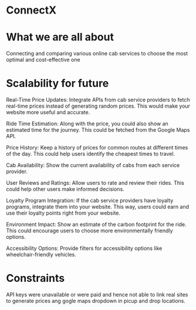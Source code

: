 # ConnectX
# What we are all about
Connecting and comparing various online cab services to choose the most optimal and cost-effective one

# Scalability for future
Real-Time Price Updates: Integrate APIs from cab service providers to fetch real-time prices instead of generating random prices. This would make your website more useful and accurate.

Ride Time Estimation: Along with the price, you could also show an estimated time for the journey. This could be fetched from the Google Maps API.

Price History: Keep a history of prices for common routes at different times of the day. This could help users identify the cheapest times to travel.

Cab Availability: Show the current availability of cabs from each service provider.

User Reviews and Ratings: Allow users to rate and review their rides. This could help other users make informed decisions.

Loyalty Program Integration: If the cab service providers have loyalty programs, integrate them into your website. This way, users could earn and use their loyalty points right from your website.

Environment Impact: Show an estimate of the carbon footprint for the ride. This could encourage users to choose more environmentally friendly options.

Accessibility Options: Provide filters for accessibility options like wheelchair-friendly vehicles.

# Constraints 

API keys were unavailable or were paid and hence not able to link real sites to generate prices ang gogle maps dropdown in picup and
drop locations.

